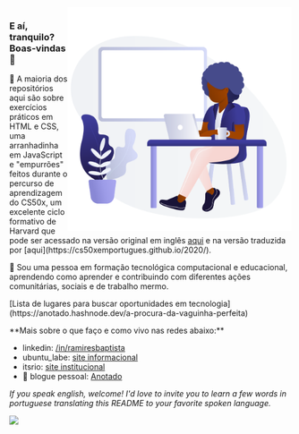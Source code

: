 <img src="https://raw.githubusercontent.com/abequar/abequar/main/Black%20Man%20_%20Black%20Woman%20Using%20Laptop%20E.png" min-width="400px" max-width="400px" width="400px" align="right" alt="Mulher usando laptop">

### E aí, tranquilo? Boas-vindas 🌱

<p align="left"> 
  🔭 A maioria dos repositórios aqui são sobre exercícios práticos em HTML e CSS, uma arranhadinha em JavaScript e "empurrões" feitos durante o percurso de aprendizagem do CS50x, um excelente ciclo formativo de Harvard que pode ser acessado na versão original em inglês <a href="https://cs50.harvard.edu/x/2021/">aqui</a> e na versão traduzida por [aqui](https://cs50xemportugues.github.io/2020/).
</p>

<p align="left">
  💬 Sou uma pessoa em formação tecnológica computacional e educacional, aprendendo como aprender e contribuindo com diferentes ações comunitárias, sociais e de trabalho mermo. 
</p>

<p align="left">
  [Lista de lugares para buscar oportunidades em tecnologia](https://anotado.hashnode.dev/a-procura-da-vaguinha-perfeita)
</p>

<p align="left">
  **Mais sobre o que faço e como vivo nas redes abaixo:**

  - linkedin: [/in/ramiresbaptista](https://www.linkedin.com/in/ramiresbaptista/)
  - ubuntu_labe: [site informacional](https://ubuntulabe.org/) 
  - itsrio: [site institucional](https://itsrio.org/)
  - 🤔 blogue pessoal: [Anotado](https://anotado.hashnode.dev/)

  *If you speak english, welcome!*
  *I'd love to invite you to learn a few words in portuguese translating this README to your favorite spoken language.*
</p>

<p align="left">
  <a href="https://www.instagram.com/iuricode/" alt="Instagram">
  <img src="https://img.shields.io/badge/-Instagram-DF0174?style=for-the-badge&logo=instagram&logoColor=white&link=https://www.instagram.com/iuricoding/"/></a>
</p>  
